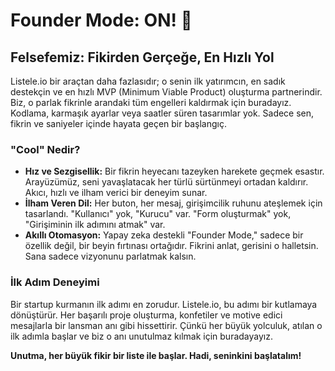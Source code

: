 # Founder Mode: ON! 🚀

## Felsefemiz: Fikirden Gerçeğe, En Hızlı Yol

Listele.io bir araçtan daha fazlasıdır; o senin ilk yatırımcın, en sadık destekçin ve en hızlı MVP (Minimum Viable Product) oluşturma partnerindir. Biz, o parlak fikrinle arandaki tüm engelleri kaldırmak için buradayız. Kodlama, karmaşık ayarlar veya saatler süren tasarımlar yok. Sadece sen, fikrin ve saniyeler içinde hayata geçen bir başlangıç.

### "Cool" Nedir?

- **Hız ve Sezgisellik:** Bir fikrin heyecanı tazeyken harekete geçmek esastır. Arayüzümüz, seni yavaşlatacak her türlü sürtünmeyi ortadan kaldırır. Akıcı, hızlı ve ilham verici bir deneyim sunar.
- **İlham Veren Dil:** Her buton, her mesaj, girişimcilik ruhunu ateşlemek için tasarlandı. "Kullanıcı" yok, "Kurucu" var. "Form oluşturmak" yok, "Girişiminin ilk adımını atmak" var.
- **Akıllı Otomasyon:** Yapay zeka destekli "Founder Mode," sadece bir özellik değil, bir beyin fırtınası ortağıdır. Fikrini anlat, gerisini o halletsin. Sana sadece vizyonunu parlatmak kalsın.

### İlk Adım Deneyimi

Bir startup kurmanın ilk adımı en zorudur. Listele.io, bu adımı bir kutlamaya dönüştürür. Her başarılı proje oluşturma, konfetiler ve motive edici mesajlarla bir lansman anı gibi hissettirir. Çünkü her büyük yolculuk, atılan o ilk adımla başlar ve biz o anı unutulmaz kılmak için buradayayız.

**Unutma, her büyük fikir bir liste ile başlar. Hadi, seninkini başlatalım!**
